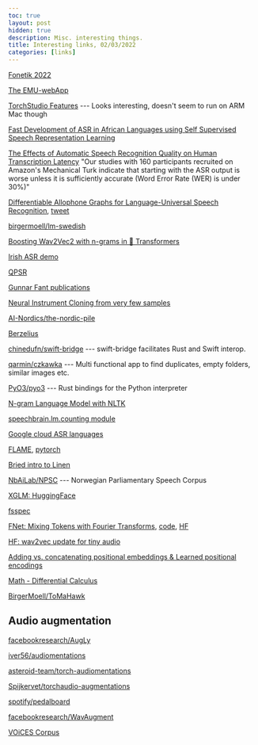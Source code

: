 ```yaml
---
toc: true
layout: post
hidden: true
description: Misc. interesting things.
title: Interesting links, 02/03/2022
categories: [links]
---
```


[Fonetik 2022](https://2022.fonetik.se/)

[The EMU-webApp](https://www.bas.uni-muenchen.de/~jmh/lehre/Rdf/EMU-SDMS/lesson6/06-emu-webApp.html)

[TorchStudio Features](https://www.torchstudio.ai/features/) --- Looks interesting, doesn't seem to run on ARM Mac though

[Fast Development of ASR in African Languages using Self Supervised Speech Representation Learning](https://arxiv.org/abs/2103.08993)

[The Effects of Automatic Speech Recognition Quality on Human Transcription Latency](https://dl.acm.org/doi/10.1145/2700648.2811331)
"Our studies with 160 participants recruited on Amazon's Mechanical Turk indicate that starting with the ASR output is worse unless it is sufficiently accurate (Word Error Rate (WER) is under 30%)"

[Differentiable Allophone Graphs for Language-Universal Speech Recognition](https://arxiv.org/abs/2107.11628),
[tweet](https://twitter.com/brianyan918/status/1420860185632022531)

[birgermoell/lm-swedish](https://huggingface.co/birgermoell/lm-swedish)

[Boosting Wav2Vec2 with n-grams in 🤗 Transformers](https://huggingface.co/blog/wav2vec2-with-ngram)

[Irish ASR demo](https://phoneticsrv3.lcs.tcd.ie/rec/irish_asr)

[QPSR](https://www.speech.kth.se/qpsr/)

[Gunnar Fant publications](https://www.speech.kth.se/gunnarfant/publications.html)

[Neural Instrument Cloning from very few samples](https://erlj.notion.site/Neural-Instrument-Cloning-from-very-few-samples-2cf41d8b630842ee8c7eb55036a1bfd6)

[AI-Nordics/the-nordic-pile](https://github.com/AI-Nordics/the-nordic-pile)

[Berzelius](https://www.nsc.liu.se/systems/berzelius/)

[chinedufn/swift-bridge](https://github.com/chinedufn/swift-bridge) --- swift-bridge facilitates Rust and Swift interop.

[qarmin/czkawka](https://github.com/qarmin/czkawka) --- Multi functional app to find duplicates, empty folders, similar images etc.

[PyO3/pyo3](https://github.com/PyO3/pyo3) --- Rust bindings for the Python interpreter

[N-gram Language Model with NLTK](https://www.kaggle.com/alvations/n-gram-language-model-with-nltk)

[speechbrain.lm.counting module](https://speechbrain.readthedocs.io/en/latest/API/speechbrain.lm.counting.html)

[Google cloud ASR languages](https://cloud.google.com/speech-to-text/docs/languages)

[FLAME](https://flame.is.tue.mpg.de/index.html),
[pytorch](https://github.com/HavenFeng/photometric_optimization)

[Bried intro to Linen](https://colab.research.google.com/github/google/flax/blob/main/docs/notebooks/linen_intro.ipynb)

[NbAiLab/NPSC](https://huggingface.co/datasets/NbAiLab/NPSC) --- Norwegian Parliamentary Speech Corpus

[XGLM: HuggingFace](https://github.com/huggingface/transformers/commit/d25e25ee2b63ebfcd099deb689a5a7272574a10f)

[fsspec](https://filesystem-spec.readthedocs.io/en/latest/intro.html)

[FNet: Mixing Tokens with Fourier Transforms](https://arxiv.org/abs/2105.03824),
[code](https://github.com/google-research/google-research/tree/master/f_net),
[HF](https://huggingface.co/docs/transformers/model_doc/fnet)

[HF: wav2vec update for tiny audio](https://github.com/huggingface/transformers/commit/125a2882b4997f8ad37beadb8a025114f0f0e1a0)

[Adding vs. concatenating positional embeddings & Learned positional encodings](https://www.youtube.com/watch?v=M2ToEXF6Olw)

[Math - Differential Calculus](https://github.com/ageron/handson-ml2/blob/master/math_differential_calculus.ipynb)

[BirgerMoell/ToMaHawk](https://github.com/BirgerMoell/ToMaHawk)

## Audio augmentation

[facebookresearch/AugLy](https://github.com/facebookresearch/AugLy)

[iver56/audiomentations](https://github.com/iver56/audiomentations)

[asteroid-team/torch-audiomentations](https://github.com/asteroid-team/torch-audiomentations)

[Spijkervet/torchaudio-augmentations](https://github.com/Spijkervet/torchaudio-augmentations)

[spotify/pedalboard](https://github.com/spotify/pedalboard)

[facebookresearch/WavAugment](https://github.com/facebookresearch/WavAugment)

[VOiCES Corpus](https://iqtlabs.github.io/voices/)

